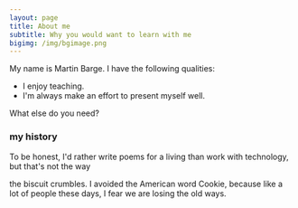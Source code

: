 ```yaml
---
layout: page
title: About me
subtitle: Why you would want to learn with me
bigimg: /img/bgimage.png
---
```


My name is Martin Barge. I have the following qualities:

- I enjoy teaching.
- I'm always make an effort to present myself well.

What else do you need?

### my history

To be honest, I'd rather 
write poems for a 
living than work 
with technology, 
but that's not the way 

the biscuit crumbles.
I avoided the American word 
Cookie, because 
like a lot of people these days, 
I fear we are losing the old ways.

